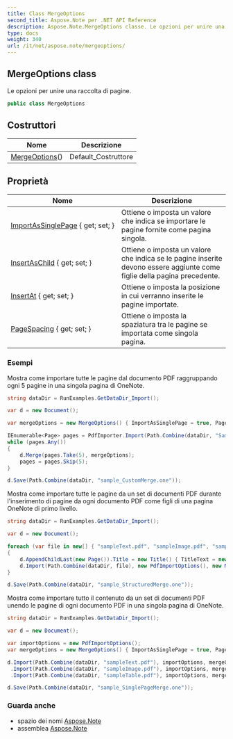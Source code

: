 ```yaml
---
title: Class MergeOptions
second_title: Aspose.Note per .NET API Reference
description: Aspose.Note.MergeOptions classe. Le opzioni per unire una raccolta di pagine.
type: docs
weight: 340
url: /it/net/aspose.note/mergeoptions/
---
```

## MergeOptions class

Le opzioni per unire una raccolta di pagine.

```csharp
public class MergeOptions
```

## Costruttori

| Nome | Descrizione |
| --- | --- |
| [MergeOptions](mergeoptions/)() | Default_Costruttore |

## Proprietà

| Nome | Descrizione |
| --- | --- |
| [ImportAsSinglePage](../../aspose.note/mergeoptions/importassinglepage/) { get; set; } | Ottiene o imposta un valore che indica se importare le pagine fornite come pagina singola. |
| [InsertAsChild](../../aspose.note/mergeoptions/insertaschild/) { get; set; } | Ottiene o imposta un valore che indica se le pagine inserite devono essere aggiunte come figlie della pagina precedente. |
| [InsertAt](../../aspose.note/mergeoptions/insertat/) { get; set; } | Ottiene o imposta la posizione in cui verranno inserite le pagine importate. |
| [PageSpacing](../../aspose.note/mergeoptions/pagespacing/) { get; set; } | Ottiene o imposta la spaziatura tra le pagine se importata come singola pagina. |

### Esempi

Mostra come importare tutte le pagine dal documento PDF raggruppando ogni 5 pagine in una singola pagina di OneNote.

```csharp
string dataDir = RunExamples.GetDataDir_Import();

var d = new Document();

var mergeOptions = new MergeOptions() { ImportAsSinglePage = true, PageSpacing = 100 };

IEnumerable<Page> pages = PdfImporter.Import(Path.Combine(dataDir, "SampleGrouping.pdf"));
while (pages.Any())
{
    d.Merge(pages.Take(5), mergeOptions);
    pages = pages.Skip(5);
}

d.Save(Path.Combine(dataDir, "sample_CustomMerge.one"));
```

Mostra come importare tutte le pagine da un set di documenti PDF durante l'inserimento di pagine da ogni documento PDF come figli di una pagina OneNote di primo livello.

```csharp
string dataDir = RunExamples.GetDataDir_Import();

var d = new Document();

foreach (var file in new[] { "sampleText.pdf", "sampleImage.pdf", "sampleTable.pdf" })
{
    d.AppendChildLast(new Page()).Title = new Title() { TitleText = new RichText() { ParagraphStyle = ParagraphStyle.Default }.Append(file) };
    d.Import(Path.Combine(dataDir, file), new PdfImportOptions(), new MergeOptions() { InsertAt = int.MaxValue, InsertAsChild = true });
}

d.Save(Path.Combine(dataDir, "sample_StructuredMerge.one"));
```

Mostra come importare tutto il contenuto da un set di documenti PDF unendo le pagine di ogni documento PDF in una singola pagina di OneNote.

```csharp
string dataDir = RunExamples.GetDataDir_Import();

var d = new Document();

var importOptions = new PdfImportOptions();
var mergeOptions = new MergeOptions() { ImportAsSinglePage = true, PageSpacing = 100 };

d.Import(Path.Combine(dataDir, "sampleText.pdf"), importOptions, mergeOptions)
 .Import(Path.Combine(dataDir, "sampleImage.pdf"), importOptions, mergeOptions)
 .Import(Path.Combine(dataDir, "sampleTable.pdf"), importOptions, mergeOptions);

d.Save(Path.Combine(dataDir, "sample_SinglePageMerge.one"));
```

### Guarda anche

* spazio dei nomi [Aspose.Note](../../aspose.note/)
* assemblea [Aspose.Note](../../)


